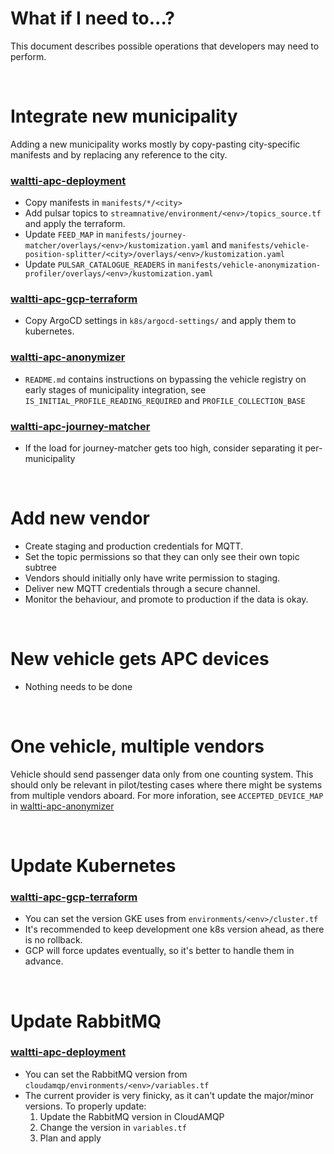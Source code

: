 # What if I need to...?

This document describes possible operations that developers may need to perform.

<br>

# Integrate new municipality

Adding a new municipality works mostly by copy-pasting city-specific manifests and by replacing any reference to the city.

### [waltti-apc-deployment](https://github.com/tvv-lippu-ja-maksujarjestelma-oy/waltti-apc-deployment)
- Copy manifests in `manifests/*/<city>`
- Add pulsar topics to `streamnative/environment/<env>/topics_source.tf` and apply the terraform.
- Update `FEED_MAP` in `manifests/journey-matcher/overlays/<env>/kustomization.yaml` and `manifests/vehicle-position-splitter/<city>/overlays/<env>/kustomization.yaml`
- Update `PULSAR_CATALOGUE_READERS` in `manifests/vehicle-anonymization-profiler/overlays/<env>/kustomization.yaml`

### [waltti-apc-gcp-terraform](https://github.com/tvv-lippu-ja-maksujarjestelma-oy/waltti-apc-gcp-terraform)
- Copy ArgoCD settings in `k8s/argocd-settings/` and apply them to kubernetes.

### [waltti-apc-anonymizer](https://github.com/tvv-lippu-ja-maksujarjestelma-oy/waltti-apc-anonymizer)
- `README.md` contains instructions on bypassing the vehicle registry on early stages of municipality integration, see `IS_INITIAL_PROFILE_READING_REQUIRED` and `PROFILE_COLLECTION_BASE`

### [waltti-apc-journey-matcher](https://github.com/tvv-lippu-ja-maksujarjestelma-oy/waltti-apc-journey-matcher)
- If the load for journey-matcher gets too high, consider separating it per-municipality

<br>

# Add new vendor

- Create staging and production credentials for MQTT.
- Set the topic permissions so that they can only see their own topic subtree
- Vendors should initially only have write permission to staging.
- Deliver new MQTT credentials through a secure channel.
- Monitor the behaviour, and promote to production if the data is okay.

<br>

# New vehicle gets APC devices

- Nothing needs to be done

<br>

# One vehicle, multiple vendors

Vehicle should send passenger data only from one counting system.
This should only be relevant in pilot/testing cases where there might be systems from multiple vendors aboard.
For more inforation, see `ACCEPTED_DEVICE_MAP` in [waltti-apc-anonymizer](https://github.com/tvv-lippu-ja-maksujarjestelma-oy/waltti-apc-anonymizer)

<br>

# Update Kubernetes

### [waltti-apc-gcp-terraform](https://github.com/tvv-lippu-ja-maksujarjestelma-oy/waltti-apc-gcp-terraform)
- You can set the version GKE uses from `environments/<env>/cluster.tf`
- It's recommended to keep development one k8s version ahead, as there is no rollback.
- GCP will force updates eventually, so it's better to handle them in advance.

<br>

# Update RabbitMQ

### [waltti-apc-deployment](https://github.com/tvv-lippu-ja-maksujarjestelma-oy/waltti-apc-deployment)
- You can set the RabbitMQ version from `cloudamqp/environments/<env>/variables.tf`
- The current provider is very finicky, as it can't update the major/minor versions. To properly update:
    1. Update the RabbitMQ version in CloudAMQP
    1. Change the version in `variables.tf`
    1. Plan and apply
